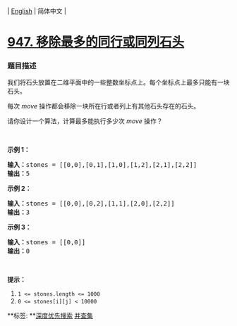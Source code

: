 | [English](README_EN.md) | 简体中文 |

# [947. 移除最多的同行或同列石头](https://leetcode-cn.com/problems/most-stones-removed-with-same-row-or-column)
 ### 题目描述
<p>我们将石头放置在二维平面中的一些整数坐标点上。每个坐标点上最多只能有一块石头。</p>

<p>每次<em> move</em> 操作都会移除一块所在行或者列上有其他石头存在的石头。</p>

<p>请你设计一个算法，计算最多能执行多少次 <em>move</em> 操作？</p>

<p>&nbsp;</p>

<p><strong>示例 1：</strong></p>

<pre><strong>输入：</strong>stones = [[0,0],[0,1],[1,0],[1,2],[2,1],[2,2]]
<strong>输出：</strong>5
</pre>

<p><strong>示例 2：</strong></p>

<pre><strong>输入：</strong>stones = [[0,0],[0,2],[1,1],[2,0],[2,2]]
<strong>输出：</strong>3
</pre>

<p><strong>示例 3：</strong></p>

<pre><strong>输入：</strong>stones = [[0,0]]
<strong>输出：</strong>0
</pre>

<p>&nbsp;</p>

<p><strong>提示：</strong></p>

<ol>
	<li><code>1 &lt;= stones.length &lt;= 1000</code></li>
	<li><code>0 &lt;= stones[i][j] &lt; 10000</code></li>
</ol>

**标签:	**[深度优先搜索](https://leetcode-cn.com/tag/depth-first-search) [并查集](https://leetcode-cn.com/tag/union-find) 